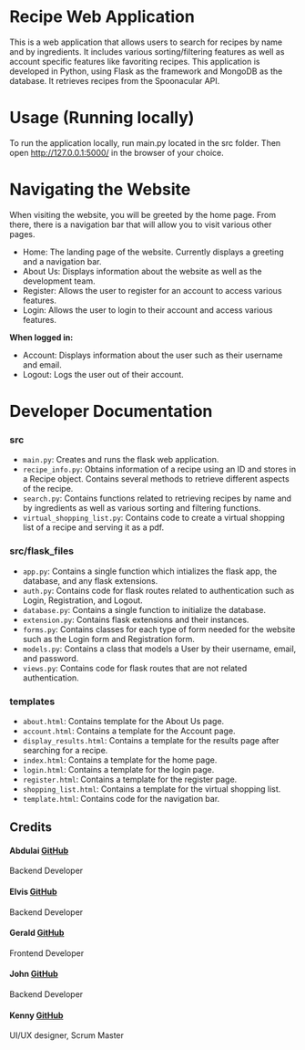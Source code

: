 # Recipe Web Application

This is a web application that allows users to search for recipes by name and by ingredients. It includes various sorting/filtering features as well as account specific features like favoriting recipes. This application is developed in Python, using Flask as the framework and MongoDB as the database. It retrieves recipes from the Spoonacular API.

# Usage (Running locally)

To run the application locally, run main.py located in the src folder. Then open http://127.0.0.1:5000/ in the browser of your choice.

# Navigating the Website
When visiting the website, you will be greeted by the home page.
From there, there is a navigation bar that will allow you to visit various other pages.

 * Home: The landing page of the website. Currently displays a greeting and a navigation bar.
 * About Us: Displays information about the website as well as the development team.
 * Register: Allows the user to register for an account to access various features.
 * Login: Allows the user to login to their account and access various features.
 
 <b> When logged in: </b>
 * Account: Displays information about the user such as their username and email.
 * Logout: Logs the user out of their account.

# Developer Documentation

### src
- `main.py`: Creates and runs the flask web application.
- `recipe_info.py`: Obtains information of a recipe using an ID and stores in a Recipe object. Contains several methods to retrieve different aspects of the recipe.
- `search.py`: Contains functions related to retrieving recipes by name and by ingredients as well as various sorting and filtering functions.
- `virtual_shopping_list.py`: Contains code to create a virtual shopping list of a recipe and serving it as a pdf.

### src/flask_files
- `app.py`: Contains a single function which intializes the flask app, the database, and any flask extensions.
- `auth.py`: Contains code for flask routes related to authentication such as Login, Registration, and Logout.
- `database.py`: Contains a single function to initialize the database.
- `extension.py`: Contains flask extensions and their instances.
- `forms.py`: Contains classes for each type of form needed for the website such as the Login form and Registration form.
- `models.py`: Contains a class that models a User by their username, email, and password.
- `views.py`: Contains code for flask routes that are not related authentication.

### templates
- `about.html`: Contains template for the About Us page.
- `account.html`: Contains a template for the Account page.
- `display_results.html`: Contains a template for the results page after searching for a recipe.
- `index.html`: Contains a template for the home page.
- `login.html`: Contains a template for the login page.
- `register.html`: Contains a template for the register page.
- `shopping_list.html`: Contains a template for the virtual shopping list.
- `template.html`: Contains code for the navigation bar.

## Credits

#### Abdulai [GitHub](https://github.com/Abdulai00)
Backend Developer

#### Elvis [GitHub](https://github.com/Elvis-pixel)
Backend Developer

#### Gerald [GitHub](https://github.com/GeraldReyes00)
Frontend Developer

#### John [GitHub](https://github.com/jcsantoto)
Backend Developer

#### Kenny [GitHub](https://github.com/kennyt1232)
UI/UX designer, Scrum Master


